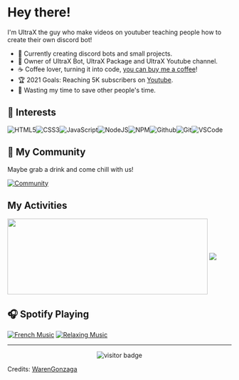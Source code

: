 # Hey there!

I'm UltraX the guy who make videos on youtuber teaching people how to create their own discord bot!

- :muscle: Currently creating discord bots and small projects.
- :gift_heart: Owner of UltraX Bot, UltraX Package and UltraX Youtube channel.
- :coffee: Coffee lover, turning it into code, [you can buy me a coffee](https://buymeacoff.ee/warengonzaga)!
- :trophy: 2021 Goals: Reaching 5K subscribers on [Youtube](https://youtube.com/UltraX1).
- :dart: Wasting my time to save other people's time.


## :wrench: Interests

![HTML5](https://img.icons8.com/color/30/html-5.png)![CSS3](https://img.icons8.com/color/30/css3.png)![JavaScript](https://img.icons8.com/color/30/javascript.png)![NodeJS](https://img.icons8.com/color/30/nodejs.png)![NPM](https://img.icons8.com/color/30/npm.png)![Github](https://img.icons8.com/material-outlined/30/github.png)![Git](https://img.icons8.com/color/30/git.png)![VSCode](https://img.icons8.com/color/30/visual-studio-code-2019.png)

## 🤩 My Community

Maybe grab a drink and come chill with us!

[![Community](https://discordapp.com/api/guilds/716216764769239083/widget.png?style=banner2)](https://discord.gg/Qk6j2fpeat)


## My Activities

<a style="text-decoration: none;" href="https://youtube.com/UltraX1">
  <img width=450 height=170 align="center" src="https://github-readme-stats.vercel.app/api?username=KarimX32&theme=midnight-purple&show_icons=true&bg_color=0D1117&hide_border=true" />
</a>
<a href="https://youtube.com/UltraX1">
  <img align="center" src="https://github-readme-stats.vercel.app/api/top-langs/?username=KarimX32&theme=midnight-purple&layout=compact&bg_color=0D1117&hide_border=true" />
</a>


## :headphones: Spotify Playing

[![French Music](https://img.shields.io/badge/French%20Music-%231DB954.svg?&style=for-the-badge&logo=spotify&logoColor=white)](https://open.spotify.com/playlist/4lXj9sCSFc6q6BxIiRKMVC?si=cbe4d88f8d2a4a96) [![Relaxing Music](https://img.shields.io/badge/Relaxing%20Music-%231DB954.svg?&style=for-the-badge&logo=spotify&logoColor=white)](https://open.spotify.com/playlist/3nefUccOcypMsYYzcKrSnL?si=d5e2c0b91ecf4fa0)


----

<p align='center'>
  <img src="https://visitor-badge.glitch.me/badge?page_id=KarimX32.KarimX32" alt="visitor badge"/>
</p>

Credits: [WarenGonzaga](https://github.com/WarenGonzaga)
